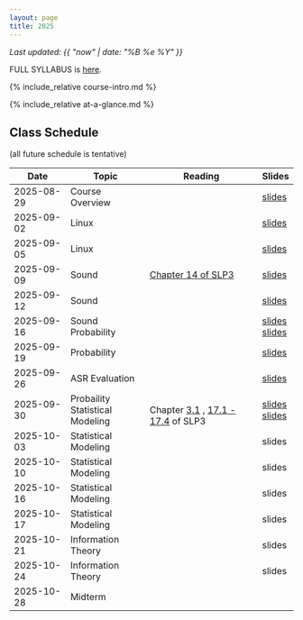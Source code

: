 ```yaml
---
layout: page
title: 2025
---
```


*Last updated: {{ "now" | date: "%B %e %Y" }}*

FULL SYLLABUS is [here](syllabus).


{% include_relative course-intro.md %}

{% include_relative at-a-glance.md %}

## Class Schedule

(all future schedule is tentative)

| Date       | Topic                                | Reading                                                                                                                                   | Slides                                                                                                                                                                                                                                                                                                                                                                              |
|------------|--------------------------------------|-------------------------------------------------------------------------------------------------------------------------------------------|-------------------------------------------------------------------------------------------------------------------------------------------------------------------------------------------------------------------------------------------------------------------------------------------------------------------------------------------------------------------------------------|
| 2025-08-29 | Course Overview                      |                                                                                                                                           | [slides](https://docs.google.com/presentation/d/e/2PACX-1vQdRzM1aXpU1c3dBjy_ejR64q4wztFVCNuT-r7ljc6jSWjSn6J4Rj0OMUKsZqOZGhlmBzJwvSRqTKGe/pub?start=false&loop=false&delayms=3000)                                                                                                                                                                                                   |
| 2025-09-02 | Linux                                |                                                                                                                                           | [slides](https://docs.google.com/presentation/d/e/2PACX-1vR1yw2NdAVyb2TAmDZPk1wUpnE72x8pZcNPx4hcwhbBa56ehRorVFphGJGEcmTDste65lpC8DCEJZGH/pub?start=false&loop=false&delayms=3000)                                                                                                                                                                                                   |
| 2025-09-05 | Linux                                |                                                                                                                                           | [slides](https://docs.google.com/presentation/d/e/2PACX-1vR1yw2NdAVyb2TAmDZPk1wUpnE72x8pZcNPx4hcwhbBa56ehRorVFphGJGEcmTDste65lpC8DCEJZGH/pub?start=false&loop=false&delayms=3000&slide=id.g37a4f0598b4_0_70)                                                                                                                                                                        |
| 2025-09-09 | Sound                                | [Chapter 14 of SLP3](https://web.stanford.edu/~jurafsky/slp3/14.pdf)                                                                      | [slides](https://docs.google.com/presentation/d/e/2PACX-1vQ-tnYZCzHij8UnVEH2ufftuEiAHNwtmg4NFwwon-sstsr9Oj106k6XFFUldAZMfNTim486kdexd0r7/pub?start=false&loop=false&delayms=3000)                                                                                                                                                                                              |
| 2025-09-12 | Sound                                |                                                                                                                                           | [slides](https://docs.google.com/presentation/d/e/2PACX-1vQ-tnYZCzHij8UnVEH2ufftuEiAHNwtmg4NFwwon-sstsr9Oj106k6XFFUldAZMfNTim486kdexd0r7/pub?start=false&loop=false&delayms=3000&slide=id.g37d0a5d96a1_0_20)                                                                                                                                                                                               |
| 2025-09-16 | Sound <br> Probability               |                                                                                                                                           | [slides](https://docs.google.com/presentation/d/e/2PACX-1vQ-tnYZCzHij8UnVEH2ufftuEiAHNwtmg4NFwwon-sstsr9Oj106k6XFFUldAZMfNTim486kdexd0r7/pub?start=false&loop=false&delayms=3000&slide=id.g37f89d4f16b_1_0) <br> [slides](https://docs.google.com/presentation/d/e/2PACX-1vS1NHc--SpSp5MKLmm9BRgSZYCGfDigS5ebLDF3wKrmfHtNtnobppoNMFBPPTTU9mG_jjpqaxYmLInG/pub?start=false&loop=false&delayms=3000) | 
| 2025-09-19 | Probability                          |                                                                                                                                           | [slides](https://docs.google.com/presentation/d/e/2PACX-1vS1NHc--SpSp5MKLmm9BRgSZYCGfDigS5ebLDF3wKrmfHtNtnobppoNMFBPPTTU9mG_jjpqaxYmLInG/pub?start=false&loop=false&delayms=3000&slide=id.g365883ea6b9_0_33)                                                                                                                                                                    |
| 2025-09-26 | ASR Evaluation                       |                                                                                                                                           | [slides](https://docs.google.com/presentation/d/e/2PACX-1vRQGyiBylfOHmpyKSu31wsazUzkSW2xrnwtDkqDHgg4jTv8n9BlYJ5bhqgZve1phi0dlCRIdGzZc2iQ/pub?start=false&loop=false&delayms=3000&slide=id.g348d88dedc2_0_49)                                                                                                                                                                        |
| 2025-09-30 | Probaility <br> Statistical Modeling | <br> Chapter [3.1](https://web.stanford.edu/~jurafsky/slp3/3.pdf) , [17.1 - 17.4](https://web.stanford.edu/~jurafsky/slp3/17.pdf) of SLP3 | [slides](https://docs.google.com/presentation/d/e/2PACX-1vS1NHc--SpSp5MKLmm9BRgSZYCGfDigS5ebLDF3wKrmfHtNtnobppoNMFBPPTTU9mG_jjpqaxYmLInG/pub?start=false&loop=false&delayms=3000&slide=id.g383b74f8413_2_0) <br> [slides](https://docs.google.com/presentation/d/e/2PACX-1vRj4JZ3Jh35MSi8deNthz00u8k7aavMKgphSuNBCBwmAzUZu9f-RaMOk9c_G9p2nd1IIwyR1StEU7-0/pub?start=false&loop=false&delayms=3000&slide=id.p) |
| 2025-10-03 | Statistical Modeling |                                                                                                                                           | slides |
| 2025-10-10 | Statistical Modeling |                                                                                                                                           | slides |
| 2025-10-16 | Statistical Modeling |                                                                                                                                           | slides |
| 2025-10-17 | Statistical Modeling |                                                                                                                                           | slides |
| 2025-10-21  | Information Theory |                                                                                                                                           | slides |
| 2025-10-24  | Information Theory |                                                                                                                                           | slides |
| 2025-10-28  | Midterm |                                                                                                                                           | |

